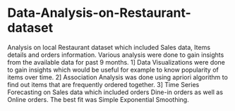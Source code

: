 # Data-Analysis-on-Restaurant-dataset

Analysis on local Restaurant dataset which included Sales data, Items details and orders information. Various analysis were done to gain insights from the available data for past 9 months.
1] Data Visualizations were done to gain insights which would be useful  for example to know popularity of items over time.
2] Association Analysis was done using apriori algorithm to find out items that are frequently ordered together.
3] Time Series Forecasting on Sales data which included orders Dine-in orders as well as Online orders. The best fit was Simple Exponential Smoothing.
